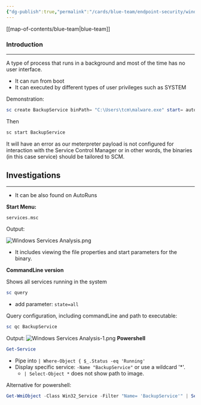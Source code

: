 ```yaml
---
{"dg-publish":true,"permalink":"/cards/blue-team/endpoint-security/windows-services-analysis/"}
---
```


[[map-of-contents/blue-team\|blue-team]]
### Introduction
---
A type of process that runs in a background and most of the time has no user interface.

- It can run from boot
- It can executed by different types of user privileges such as SYSTEM

Demonstration:
```Powershell
sc create BackupService binPath= "C:\Users\tcm\malware.exe" start= auto
```

Then 

```bash
sc start BackupService
```

It will have an error as our meterpreter payload is not configured for interaction with the Service Control Manager or in other words, the binaries (in this case service) should be tailored to SCM.
## Investigations
---

- It can be also found on AutoRuns

**Start Menu:**
```
services.msc
```

Output:

![Windows Services Analysis.png](/img/user/cards/windows/images/Windows%20Services%20Analysis.png)
- It includes viewing the file properties and start parameters for the binary.

**CommandLine version**

Shows all services running in the system
```PowerShell
sc query
```

- add parameter: `state=all`

Query configuration, including commandLine  and path to executable:
```PowerShell
sc qc BackupService
```

Output:
![Windows Services Analysis-1.png](/img/user/cards/windows/images/Windows%20Services%20Analysis-1.png)
**Powershell**

```PowerShell
Get-Service
```

- Pipe into `| Where-Object { $_.Status -eq 'Running'`
- Display specific service: `-Name "BackupService"` or use a wildcard '*'.
	- `| Select-Object *` does not show path to image.

Alternative for powershell:
```Powershell
Get-WmiObject -Class Win32_Service -Filter "Name= 'BackupService'" | Select-Object *
```
